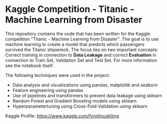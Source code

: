 # Kaggle Competition - Titanic - Machine Learning from Disaster

This repository contains the code that has been written for the Kaggle competition "Titanic - Machine Learning from Disaster". The goal is to use machine learning to create a model that predicts which passengers survived the Titanic shipwreck. The focus lies on two important concepts: Correct training in connection to **Data Leakage** and correct **Evaluation** in connection to Train Set, Validation Set and Test Set. For more information see the notebook itself.

The following techniques were used in the project:
- Data analysis and visualizations using pandas, matplotlib and seaborn
- Feature engineering using pandas
- Use of pipelines and transformers to prevent data leakage using sklearn
- Random Forest and Gradient Boosting models using sklearn
- Hyperparametertuning using Cross-Fold-Validation using sklearn

Kaggle Profile: https://www.kaggle.com/fynnlinusklling
